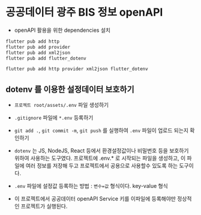 # 공공데이터 광주 BIS 정보 openAPI

- openAPI 활용을 위한 dependencies 설치

```bash
flutter pub add http
flutter pub add provider
flutter pub add xml2json
flutter pub add flutter_dotenv

flutter pub add http provider xml2json flutter_dotenv
```

## dotenv 를 이용한 설정데이터 보호하기

- `프로젝트 root/assets/.env` 파일 생성하기
- `.gitignore` 파일에 `*.env` 등록하기
- `git add .`, `git commit -m`, `git push` 를 실행하여 `.env` 파일이 업로드 되는지 확인하기

- `dotenv` 는 JS, NodeJS, React 등에서 환경설정값이나 비밀번호 등을 보호하기 위하여 사용하는 도구였다.
  프로젝트에 .env.\* 로 시작되는 파일을 생성하고, 이 파일에 여러 정보를 저장해 두고 프로젝트에서 공용으로
  사용할수 있도록 하는 도구이다.

- `.env` 파일에 설정값 등록하는 방법 : `변수=값` 형식이다. key-value 형식

- 이 프로젝트에서 공공데이터 openAPI Service 키를 이파일에 등록해야만
  정상적인 프로젝트가 실행된다.
